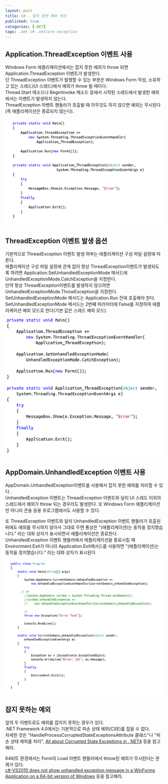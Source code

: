 ```yaml
---
layout: post
title: C# - 잡지 못한 예외 처리
published: true
categories: [.NET]
tags: .net c# .netcore exception
---
```

## Application.ThreadException 이벤트 사용
Windows Form 애플리케이션에서는 잡지 못한 예외가 throw 되면 Application.ThreadException 이벤트가 발생한다.  
단 ThreadException 이벤트가 발행할 수 있는 부분은 Windows Form 작성, 소유하고 있는 스레드(UI 스레드)에서 예외가 throw 될 때이다.  
Thread.Start 메소드나 BeginInvoke 메소드 등에서 시작된 스레드에서 발생한 예외에서는 이벤트가 발생하지 않는다.  
ThreadException 아벤트 핸들러가 호출될 때 아무것도 하지 않으면 예외는 무시된다(즉 애플리케이션은 종료되지 않는다).  
  
![](/images/2019/106.png) 
  
  
## ThreadException 이벤트 발생 옵션
기본적으로 ThreadException 이벤트 발생 여부는 애플리케이션 구성 파일 설정에 따른다.  
애플리케이션 구성 파일 설정에 관계 없이 항상 ThreadException이벤트가 발생되도록 하려면 Application.SetUnhandledExceptionMode 메서드에 UnhandledExceptionMode.CatchException을 지정한다.  
만약 항상 ThreadException이벤트를 발생하지 않으려면 UnhandledExceptionMode.ThrowException을 지정한다.  
SetUnhandledExceptionMode 메서드는 Application.Run 전에 호출해야 한다.  
SetUnhandledExceptionMode 메서드는 2번째 파라미터에 False를 지정하여 애플리케이션 예외 모드로 한다(기본 값은 스레드 예외 모드).   
  
![](/images/2019/107.png) 
  
  
## AppDomain.UnhandledException 이벤트 사용
AppDomain.UnhandledException이벤트를 사용해서 잡지 못한 예외를 처리할 수 있다.  
UnhandledException 이벤트는 ThreadException 이벤트와 달리 UI 스레드 이외의 스레드에서 예외가 throw 되는 경우라도 발생한다. 또 Windows Form 애플리케이션만 아니라 콘솔 응용 프로그램에서도 사용할 수 있다.  
  
또 ThreadException 이벤트와 달리 UnhandledException 이벤트 핸들러가 호출된 뒤에도 예외를 무시하지 않아서 그대로 두면 통상은 "(애플리케이션)는 동작을 정지했습니다." 라는 대화 상자가 표시되면서 애플리케이션은 종료한다.  
UnhandledException 이벤트 핸들러에서 애플리케이션을 종료시킬 때 Environment.Exit가 아니라 Application.Exit메서드를 사용하면 "(애플리케이션)는 동작을 정지했습니다.“ 라는 대화 상자가 표시된다  
  
![](/images/2019/108.png) 
  
  
  
## 잡지 못하는 예외
앞의 두 이벤트로도 예외를 잡지지 못하는 경우가 있다.  
.NET Framework 4.0에서는 기본적으로 파손 상태 예외(CSE)를 잡을 수 없다.  
자세한 것은 "HandleProcessCorruptedStateExceptionsAttribute 클래스"나 "파손 상태 예외를 처리", [All about Corrupted State Exceptions in . NET4](http://dotnetslackers.com/articles/net/All-about-Corrupted-State-Exceptions-in-NET4.aspx ) 등을 참고해라.  
  
64비트 환경에서는 Form의 Load 이벤트 핸들러에서 throw된 예외가 무시된다는 문제가 있다.  
[c#-VS2010 does not show unhandled exception message in a WinForms Application on a 64-bit version of Windows](http://stackoverflow.com/questions/4933958/vs2010-does-not-show-unhandled-exception-message-in-a-winforms-application-on-a/4934010#4934010 ) 등을 참고해라.  